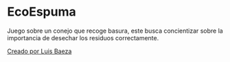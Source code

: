 # EcoEspuma
Juego sobre un conejo que recoge basura, este busca concientizar sobre la importancia de desechar los residuos correctamente.

[Creado por Luis Baeza](https://www.aezral.me)
